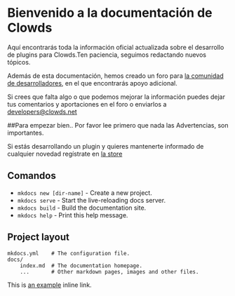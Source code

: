 # Bienvenido a la documentación de Clowds

Aquí encontrarás toda la información oficial actualizada sobre el desarrollo de plugins para Clowds.Ten paciencia, seguimos redactando nuevos tópicos.

Además de esta documentación, hemos creado un foro para [la comunidad de desarrolladores](http://clowds.net.foro), en el que encontrarás apoyo adicional. 

Si crees que falta algo o que podemos mejorar la información puedes dejar tus comentarios y aportaciones en el foro o enviarlos a [developers@clowds.net](developers@clowds.net)

##Para empezar bien..
Por favor lee primero que nada las Advertencias, son importantes.

Si estás desarrollando un plugin y quieres mantenerte informado de cualquier novedad regístrate en [la store](http://clowds.net/store)


## Comandos

* `mkdocs new [dir-name]` - Create a new project.
* `mkdocs serve` - Start the live-reloading docs server.
* `mkdocs build` - Build the documentation site.
* `mkdocs help` - Print this help message.

## Project layout

    mkdocs.yml    # The configuration file.
    docs/
        index.md  # The documentation homepage.
        ...       # Other markdown pages, images and other files.
This is [an example](http://example.com/ "Title") inline link.